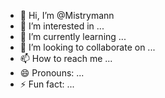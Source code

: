- 👋 Hi, I’m @Mistrymann
- 👀 I’m interested in ...
- 🌱 I’m currently learning ...
- 💞️ I’m looking to collaborate on ...
- 📫 How to reach me ...
- 😄 Pronouns: ...
- ⚡ Fun fact: ...

<!---
Mistrymann/Mistrymann is a ✨ special ✨ repository because its `README.md` (this file) appears on your GitHub profile.
You can click the Preview link to take a look at your changes.
--->
